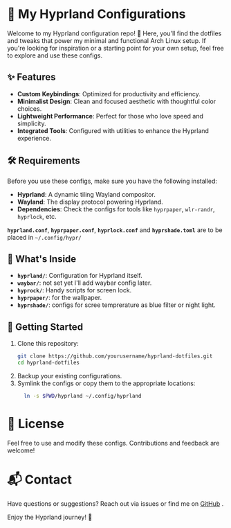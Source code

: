 # 🌌 My Hyprland Configurations

Welcome to my Hyprland configuration repo! 🎨 Here, you'll find the dotfiles and tweaks that power my minimal and functional Arch Linux setup. If you're looking for inspiration or a starting point for your own setup, feel free to explore and use these configs.

## ✨ Features

- **Custom Keybindings**: Optimized for productivity and efficiency.  
- **Minimalist Design**: Clean and focused aesthetic with thoughtful color choices.  
- **Lightweight Performance**: Perfect for those who love speed and simplicity.  
- **Integrated Tools**: Configured with utilities to enhance the Hyprland experience.  

## 🛠️ Requirements

Before you use these configs, make sure you have the following installed:

- **Hyprland**: A dynamic tiling Wayland compositor.
- **Wayland**: The display protocol powering Hyprland.
- **Dependencies**: Check the configs for tools like `hyprpaper`, `wlr-randr`, `hyprlock`, etc.

 **`hyprland.conf`**,  **`hyprpaper.conf`**,  **`hyprlock.conf`** and **`hyprshade.toml`** are to be placed in `~/.config/hypr/`


## 📂 What's Inside

- **`hyprland/`**: Configuration for Hyprland itself.  
- **`waybar/`**: not set yet I'll add waybar config later.  
- **`hyprock/`**: Handy scripts for screen lock.  
- **`hyprpaper/`**: for the wallpaper.
- **`hyprshade/`**: configs for scree temprerature as blue filter or night light.  

## 🚀 Getting Started

1. Clone this repository:  
   ```bash
   git clone https://github.com/yourusername/hyprland-dotfiles.git
   cd hyprland-dotfiles
2. Backup your existing configurations.
3. Symlink the configs or copy them to the appropriate locations:
   ```bash
     ln -s $PWD/hyprland ~/.config/hyprland
   ````
# 📜 License
Feel free to use and modify these configs. Contributions and feedback are welcome!

# 📬 Contact
Have questions or suggestions? Reach out via issues or find me on [GitHub](https://github.com/Tekila11)
.


Enjoy the Hyprland journey! 🚀

